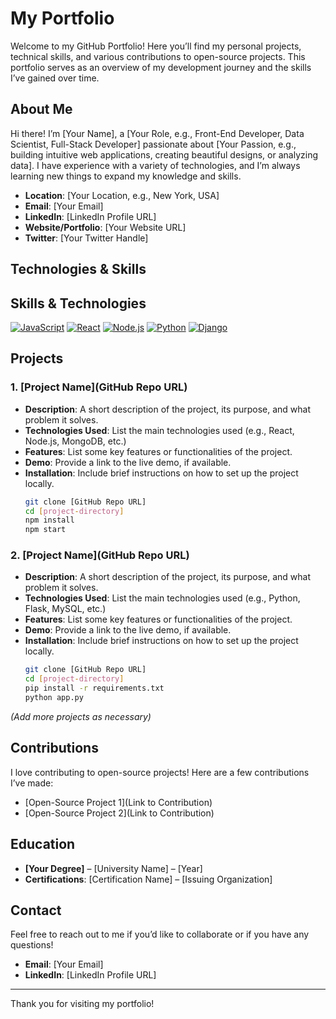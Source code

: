 # My Portfolio

Welcome to my GitHub Portfolio! Here you’ll find my personal projects, technical skills, and various contributions to open-source projects. This portfolio serves as an overview of my development journey and the skills I’ve gained over time.

## About Me

Hi there! I’m [Your Name], a [Your Role, e.g., Front-End Developer, Data Scientist, Full-Stack Developer] passionate about [Your Passion, e.g., building intuitive web applications, creating beautiful designs, or analyzing data]. I have experience with a variety of technologies, and I’m always learning new things to expand my knowledge and skills.

- **Location**: [Your Location, e.g., New York, USA]
- **Email**: [Your Email]
- **LinkedIn**: [LinkedIn Profile URL]
- **Website/Portfolio**: [Your Website URL]
- **Twitter**: [Your Twitter Handle]

## Technologies & Skills
## Skills & Technologies

[![JavaScript](https://img.shields.io/badge/JavaScript-FF9900?style=flat&logo=javascript&logoColor=white)](https://www.javascript.com)
[![React](https://img.shields.io/badge/React-61DAFB?style=flat&logo=react&logoColor=black)](https://reactjs.org/)
[![Node.js](https://img.shields.io/badge/Node.js-339933?style=flat&logo=node.js&logoColor=white)](https://nodejs.org/)
[![Python](https://img.shields.io/badge/Python-3776AB?style=flat&logo=python&logoColor=white)](https://www.python.org/)
[![Django](https://img.shields.io/badge/Django-092D36?style=flat&logo=django&logoColor=white)](https://www.djangoproject.com/)
## Projects

### 1. [Project Name](GitHub Repo URL)
- **Description**: A short description of the project, its purpose, and what problem it solves.
- **Technologies Used**: List the main technologies used (e.g., React, Node.js, MongoDB, etc.)
- **Features**: List some key features or functionalities of the project.
- **Demo**: Provide a link to the live demo, if available.
- **Installation**: Include brief instructions on how to set up the project locally.
    ```bash
    git clone [GitHub Repo URL]
    cd [project-directory]
    npm install
    npm start
    ```
    
### 2. [Project Name](GitHub Repo URL)
- **Description**: A short description of the project, its purpose, and what problem it solves.
- **Technologies Used**: List the main technologies used (e.g., Python, Flask, MySQL, etc.)
- **Features**: List some key features or functionalities of the project.
- **Demo**: Provide a link to the live demo, if available.
- **Installation**: Include brief instructions on how to set up the project locally.
    ```bash
    git clone [GitHub Repo URL]
    cd [project-directory]
    pip install -r requirements.txt
    python app.py
    ```

*(Add more projects as necessary)*

## Contributions

I love contributing to open-source projects! Here are a few contributions I’ve made:

- [Open-Source Project 1](Link to Contribution)
- [Open-Source Project 2](Link to Contribution)

## Education

- **[Your Degree]** – [University Name] – [Year]
- **Certifications**: [Certification Name] – [Issuing Organization]

## Contact

Feel free to reach out to me if you’d like to collaborate or if you have any questions!

- **Email**: [Your Email]
- **LinkedIn**: [LinkedIn Profile URL]

---

Thank you for visiting my portfolio!
